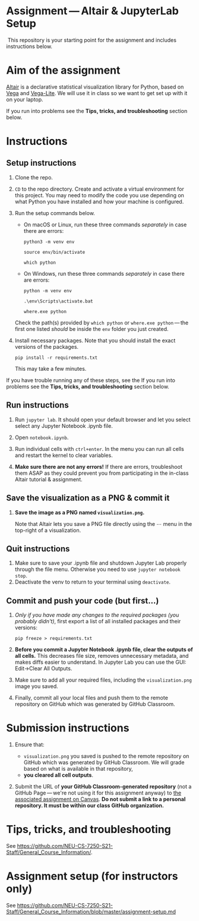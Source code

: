 # Assignment — Altair & JupyterLab Setup
​
This repository is your starting point for the assignment and includes instructions below.

# Aim of the assignment

[Altair](https://altair-viz.github.io/) is a declarative statistical visualization library for Python, based on [Vega](http://vega.github.io/vega) and [Vega-Lite](http://vega.github.io/vega-lite).
We will use it in class so we want to get set up with it on your laptop.

If you run into problems see the **Tips, tricks, and troubleshooting** section below.

# Instructions

## Setup instructions

1. Clone the repo.
1. `CD` to the repo directory. Create and activate a virtual environment for this project. You may need to modify the code you use depending on what Python you have installed and how your machine is configured.

1. Run the setup commands below.

    * On macOS or Linux, run these three commands *separately* in case there are errors:
        ```
        python3 -m venv env
        ```
        ```
        source env/bin/activate
        ```
        ```
        which python
        ```
    * On Windows, run these three commands *separately* in case there are errors:
        ```
        python -m venv env
        ```
        ```
        .\env\Scripts\activate.bat
        ```
        ```
        where.exe python
        ```
    Check the path(s) provided by `which python` or `where.exe python` — the first one listed *should* be inside the `env` folder you just created.

1. Install necessary packages. Note that you should install the exact versions of the packages.
    ```
    pip install -r requirements.txt
    ```
    This may take a few minutes.

If you have trouble running any of these steps, see the If you run into problems see the **Tips, tricks, and troubleshooting** section below.

## Run instructions

1. Run `jupyter lab`. It should open your default browser and let you select select any Jupyter Notebook .ipynb file.

1. Open `notebook.ipynb`.

1. Run individual cells with `ctrl+enter`. In the menu you can run all cells and restart the kernel to clear variables.

1. **Make sure there are not any errors!** If there are errors, troubleshoot them ASAP as they could prevent you from participating in the in-class Altair tutorial & assignment.
​
## Save the visualization as a PNG & commit it

1. **Save the image as a PNG named `visualization.png`.** 
    
    Note that Altair lets you save a PNG file directly using the ⋯ menu in the top-right of a visualization.

## Quit instructions
1. Make sure to save your .ipynb file and shutdown Jupyter Lab properly through the file menu. Otherwise you need to use `jupyter notebook stop`.
​
1. Deactivate the venv to return to your terminal using `deactivate`.

## Commit and push your code (but first...)

1. *Only if you have made any changes to the required packages (you probably didn't)*, first export a list of all installed packages and their versions:
   ```
   pip freeze > requirements.txt
   ```

1. **Before you commit a Jupyter Notebook .ipynb file, clear the outputs of all cells.** This decreases file size, removes unnecessary metadata, and makes diffs easier to understand. In Jupyter Lab you can use the GUI: Edit->Clear All Outputs.

1. Make sure to add all your required files, including the `visualization.png` image you saved.

1. Finally, commit all your local files and push them to the remote repository on GitHub which was generated by GitHub Classroom.

# Submission instructions

1. Ensure that:
    - `visualization.png` you saved is pushed to the remote repository on GitHub which was generated by GitHub Classroom. We will grade based on what is available in that repository,
    - **you cleared all cell outputs**.

1. Submit the URL of **your GitHub Classroom-generated repository** (not a GitHub Page — we're not using it for this assignment anyway) to [the associated assignment on Canvas](https://northeastern.instructure.com/courses/63405/assignments/874478). **Do not submit a link to a personal repository. It must be within our class GitHub organization.**

# Tips, tricks, and troubleshooting

See https://github.com/NEU-CS-7250-S21-Staff/General_Course_Information/.

# Assignment setup (for instructors only)

See https://github.com/NEU-CS-7250-S21-Staff/General_Course_Information/blob/master/assignment-setup.md
